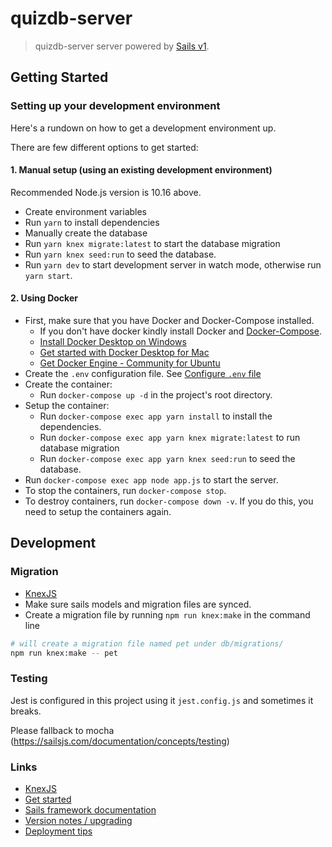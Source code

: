 # quizdb-server

> quizdb-server server powered by [Sails v1](https://sailsjs.com).

## Getting Started

### Setting up your development environment

Here's a rundown on how to get a development environment up.

There are few different options to get started:

#### 1. Manual setup (using an existing development environment)

Recommended Node.js version is 10.16 above.

- Create environment variables
- Run `yarn` to install dependencies
- Manually create the database
- Run `yarn knex migrate:latest` to start the database migration
- Run `yarn knex seed:run` to seed the database.
- Run `yarn dev` to start development server in watch mode, otherwise run `yarn start`.

#### 2. Using Docker

- First, make sure that you have Docker and Docker-Compose installed.
  - If you don't have docker kindly install Docker and [Docker-Compose](https://docs.docker.com/compose/install/).
  - [Install Docker Desktop on Windows](https://docs.docker.com/docker-for-windows/install/)
  - [Get started with Docker Desktop for Mac](https://docs.docker.com/docker-for-mac/install/)
  - [Get Docker Engine - Community for Ubuntu](https://docs.docker.com/install/linux/docker-ce/ubuntu/)
- Create the `.env` configuration file. See [Configure `.env` file](#configure-env-file)
- Create the container:
  - Run `docker-compose up -d` in the project's root directory.
- Setup the container:
  - Run `docker-compose exec app yarn install` to install the dependencies.
  - Run `docker-compose exec app yarn knex migrate:latest` to run database migration
  - Run `docker-compose exec app yarn knex seed:run` to seed the database.
- Run `docker-compose exec app node app.js` to start the server.
- To stop the containers, run `docker-compose stop`.
- To destroy containers, run `docker-compose down -v`. If you do this, you need to setup the containers again.

## Development

### Migration

- [KnexJS](https://knexjs.org/)
- Make sure sails models and migration files are synced.
- Create a migration file by running `npm run knex:make` in the command line

```bash
# will create a migration file named pet under db/migrations/
npm run knex:make -- pet
```

### Testing

Jest is configured in this project using it `jest.config.js` and sometimes it breaks.

Please fallback to mocha (https://sailsjs.com/documentation/concepts/testing)

### Links

- [KnexJS](https://knexjs.org/)
- [Get started](https://sailsjs.com/get-started)
- [Sails framework documentation](https://sailsjs.com/documentation)
- [Version notes / upgrading](https://sailsjs.com/documentation/upgrading)
- [Deployment tips](https://sailsjs.com/documentation/concepts/deployment)
